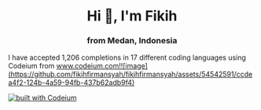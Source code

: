 <h1 align="center">Hi 👋, I'm Fikih</h1>
<h3 align="center">from Medan, Indonesia</h3>

I have accepted 1,206 completions in 17 different coding languages using Codeium from www.codeium.com!![image](https://github.com/fikihfirmansyah/fikihfirmansyah/assets/54542591/ccdea4f2-124b-4a59-94fb-437b62adb9f4)

[![built with Codeium](https://codeium.com/badges/main)](https://codeium.com)
